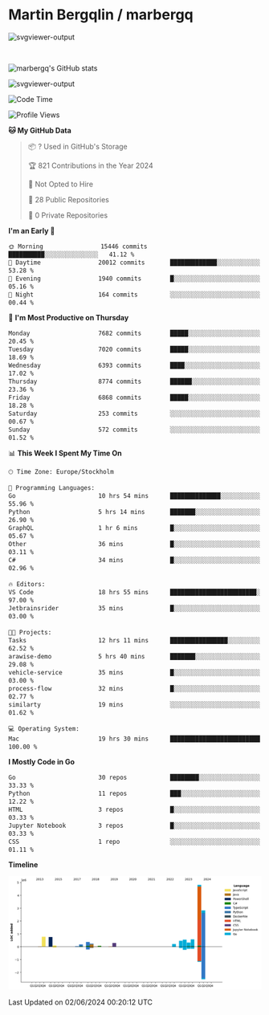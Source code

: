 # Martin Bergqlin / marbergq

![svgviewer-output](https://user-images.githubusercontent.com/2405410/206014777-22d41ecb-c24f-421d-b7d9-bba2cb5bb0de.svg)

<br>

<!--- [![Martin's Week](https://github-readme-stats.vercel.app/api/wakatime?username=marbergq&theme=dark)](https://github.com/anuraghazra/github-readme-stats) -->

![marbergq's GitHub stats](https://github-readme-stats.vercel.app/api?username=marbergq&count_private=true&show_icons=true)

![svgviewer-output](https://wakatime.com/badge/user/3f0a2069-6683-4e19-9a4a-7d21ea815067.svg)

<!--START_SECTION:waka-->
![Code Time](http://img.shields.io/badge/Code%20Time-4%2C109%20hrs%2036%20mins-blue)

![Profile Views](http://img.shields.io/badge/Profile%20Views-0-blue)

**🐱 My GitHub Data** 

> 📦 ? Used in GitHub's Storage 
 > 
> 🏆 821 Contributions in the Year 2024
 > 
> 🚫 Not Opted to Hire
 > 
> 📜 28 Public Repositories 
 > 
> 🔑 0 Private Repositories 
 > 
**I'm an Early 🐤** 

```text
🌞 Morning                15446 commits       ██████████░░░░░░░░░░░░░░░   41.12 % 
🌆 Daytime                20012 commits       █████████████░░░░░░░░░░░░   53.28 % 
🌃 Evening                1940 commits        █░░░░░░░░░░░░░░░░░░░░░░░░   05.16 % 
🌙 Night                  164 commits         ░░░░░░░░░░░░░░░░░░░░░░░░░   00.44 % 
```
📅 **I'm Most Productive on Thursday** 

```text
Monday                   7682 commits        █████░░░░░░░░░░░░░░░░░░░░   20.45 % 
Tuesday                  7020 commits        █████░░░░░░░░░░░░░░░░░░░░   18.69 % 
Wednesday                6393 commits        ████░░░░░░░░░░░░░░░░░░░░░   17.02 % 
Thursday                 8774 commits        ██████░░░░░░░░░░░░░░░░░░░   23.36 % 
Friday                   6868 commits        █████░░░░░░░░░░░░░░░░░░░░   18.28 % 
Saturday                 253 commits         ░░░░░░░░░░░░░░░░░░░░░░░░░   00.67 % 
Sunday                   572 commits         ░░░░░░░░░░░░░░░░░░░░░░░░░   01.52 % 
```


📊 **This Week I Spent My Time On** 

```text
🕑︎ Time Zone: Europe/Stockholm

💬 Programming Languages: 
Go                       10 hrs 54 mins      ██████████████░░░░░░░░░░░   55.96 % 
Python                   5 hrs 14 mins       ███████░░░░░░░░░░░░░░░░░░   26.90 % 
GraphQL                  1 hr 6 mins         █░░░░░░░░░░░░░░░░░░░░░░░░   05.67 % 
Other                    36 mins             █░░░░░░░░░░░░░░░░░░░░░░░░   03.11 % 
C#                       34 mins             █░░░░░░░░░░░░░░░░░░░░░░░░   02.96 % 

🔥 Editors: 
VS Code                  18 hrs 55 mins      ████████████████████████░   97.00 % 
Jetbrainsrider           35 mins             █░░░░░░░░░░░░░░░░░░░░░░░░   03.00 % 

🐱‍💻 Projects: 
Tasks                    12 hrs 11 mins      ████████████████░░░░░░░░░   62.52 % 
arawise-demo             5 hrs 40 mins       ███████░░░░░░░░░░░░░░░░░░   29.08 % 
vehicle-service          35 mins             █░░░░░░░░░░░░░░░░░░░░░░░░   03.00 % 
process-flow             32 mins             █░░░░░░░░░░░░░░░░░░░░░░░░   02.77 % 
similarty                19 mins             ░░░░░░░░░░░░░░░░░░░░░░░░░   01.62 % 

💻 Operating System: 
Mac                      19 hrs 30 mins      █████████████████████████   100.00 % 
```

**I Mostly Code in Go** 

```text
Go                       30 repos            ████████░░░░░░░░░░░░░░░░░   33.33 % 
Python                   11 repos            ███░░░░░░░░░░░░░░░░░░░░░░   12.22 % 
HTML                     3 repos             █░░░░░░░░░░░░░░░░░░░░░░░░   03.33 % 
Jupyter Notebook         3 repos             █░░░░░░░░░░░░░░░░░░░░░░░░   03.33 % 
CSS                      1 repo              ░░░░░░░░░░░░░░░░░░░░░░░░░   01.11 % 
```



**Timeline**

![Lines of Code chart](https://raw.githubusercontent.com/marbergq/marbergq/main/assets/bar_graph.png)


 Last Updated on 02/06/2024 00:20:12 UTC
<!--END_SECTION:waka-->
